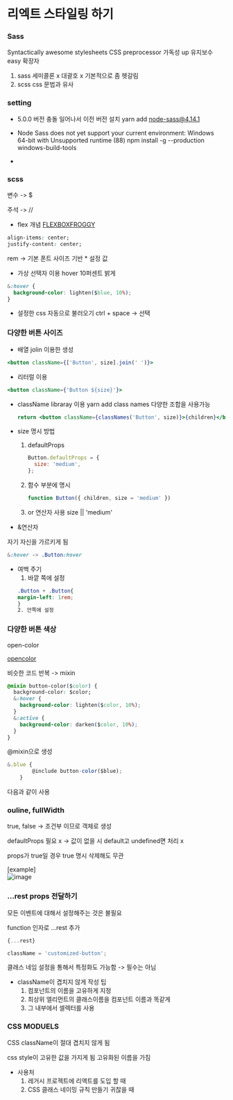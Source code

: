 # 리엑트 스타일링 하기

### Sass

Syntactically awesome stylesheets
CSS preprocessor
가독성 up 유지보수 easy
확장자

1. sass
   세미콜론 x 대괄호 x
   기본적으로 좀 헷갈림
2. scss
   css 문법과 유사

### setting

- 5.0.0 버전 충돌 일어나서 이전 버전 설치
  yarn add node-sass@4.14.1
- Node Sass does not yet support your current environment: Windows 64-bit with Unsupported runtime (88)
  npm install -g --production windows-build-tools

-

### scss

변수 -> $

주석 -> //

- flex 개념
  [FLEXBOXFROGGY](https://flexboxfroggy.com/#ko)

```css
align-items: center;
justify-content: center;
```

rem -> 기본 폰트 사이즈 기반 \* 설정 값

- 가상 선택자 이용 hover 10퍼센트 밝게

```css
&:hover {
  background-color: lighten($blue, 10%);
}
```

- 설정한 css 자동으로 불러오기
  ctrl + space -> 선택

### 다양한 버튼 사이즈

- 배열 jolin 이용한 생성

```jsx
<button className={['Button', size].join(' ')}>
```

- 리터럴 이용

```jsx
<button className={'Button ${size}'}>
```

- className libraray 이용
  yarn add class names
  다양한 조합을 사용가능
  ```jsx
  return <button className={classNames('Button', size)}>{children}</button>;
  ```

* size 명시 방법

  1. defaultProps
     ```jsx
     Button.defaultProps = {
       size: 'medium',
     };
     ```
  2. 함수 부분에 명시
     ```jsx
     function Button({ children, size = 'medium' })
     ```
  3. or 연산자 사용
     size || 'medium'

* &연산자

자기 자신을 가르키게 됨

```css
&:hover -> .Button:hover
```

- 여백 주기
  1. 바깥 쪽에 설정
  ```css
  .Button + .Button{
  margin-left: 1rem;
  }
  2. 안쪽에 설정
  ```

### 다양한 버튼 색상

open-color

[opencolor](https://yeun.github.io/open-color/)

비슷한 코드 반복
-> mixin

```css
@mixin button-color($color) {
  background-color: $color;
  &:hover {
    background-color: lighten($color, 10%);
  }
  &:active {
    background-color: darken($color, 10%);
  }
}
```

@mixin으로 생성

```jsx
&.blue {
        @include button-color($blue);
    }
```

다음과 같이 사용

### ouline, fullWidth

true, false -> 조건부 이므로 객체로 생성

defaultProps 필요 x -> 값이 없을 시 default고 undefined면 처리 x

props가 true일 경우 true 명시 삭제해도 무관

[example]<br>
![image](https://user-images.githubusercontent.com/54137044/104293697-a6669100-5501-11eb-937a-c121981e4195.png)

### ...rest props 전달하기

모든 이벤트에 대해서 설정해주는 것은 불필요

function 인자로 ...rest 추가

```jsx
{...rest}
```

```jsx
className = 'customized-button';
```

클래스 네임 설정을 통해서 특정화도 가능함 -> 필수는 아님

- className이 겹치지 않게 작성 팁
  1. 컴포넌트의 이름을 고유하게 지정
  2. 최상위 엘리먼트의 클래스이름을 컴포넌트 이름과 똑같게
  3. 그 내부에서 셀렉터를 사용

### CSS MODUELS

CSS className이 절대 겹치지 않게 됨

css style이 고유한 값을 가지게 됨
고유화된 이름을 가짐

- 사용처
  1. 레거시 프로젝트에 리액트를 도입 할 때
  2. CSS 클래스 네이밍 규칙 만들기 귀찮을 때
